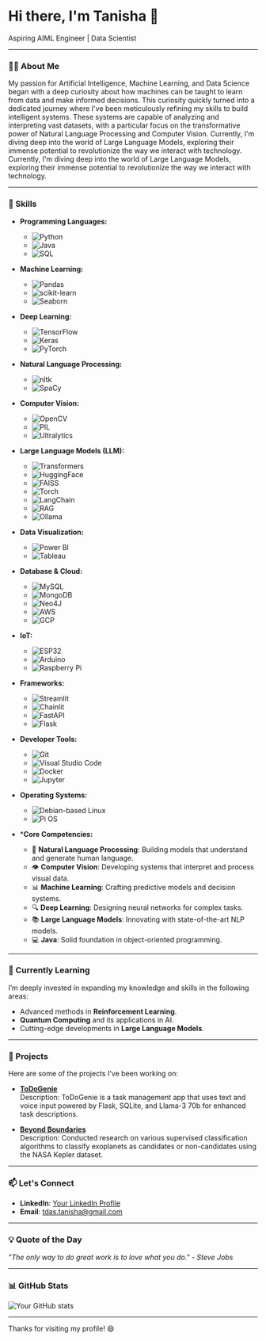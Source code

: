 # Hi there, I'm Tanisha 👋

Aspiring AIML Engineer | Data Scientist 

---

### 👨‍💻 About Me

My passion for Artificial Intelligence, Machine Learning, and Data Science began with a deep curiosity about how machines can be taught to learn from data and make informed decisions. This curiosity quickly turned into a dedicated journey where I've been meticulously refining my skills to build intelligent systems. These systems are capable of analyzing and interpreting vast datasets, with a particular focus on the transformative power of Natural Language Processing and Computer Vision. Currently, I'm diving deep into the world of Large Language Models, exploring their immense potential to revolutionize the way we interact with technology. Currently, I'm diving deep into the world of Large Language Models, exploring their immense potential to revolutionize the way we interact with technology.

---

### 🔧 Skills


- **Programming Languages:**
  - ![Python](https://img.shields.io/badge/-Python-3776AB?style=flat&logo=python&logoColor=white)
  - ![Java](https://img.shields.io/badge/-Java-007396?style=flat&logo=java&logoColor=white)
  - ![SQL](https://img.shields.io/badge/-SQL-4479A1?style=flat&logo=postgresql&logoColor=white)

- **Machine Learning:**
  - ![Pandas](https://img.shields.io/badge/-Pandas-150458?style=flat&logo=pandas&logoColor=white)
  - ![scikit-learn](https://img.shields.io/badge/-Scikit%20Learn-F7931E?style=flat&logo=scikit-learn&logoColor=white)
  - ![Seaborn](https://img.shields.io/badge/-Seaborn-3776AB?style=flat&logo=seaborn&logoColor=white)

- **Deep Learning:**
  - ![TensorFlow](https://img.shields.io/badge/-TensorFlow-FF6F00?style=flat&logo=tensorflow&logoColor=white)
  - ![Keras](https://img.shields.io/badge/-Keras-D00000?style=flat&logo=keras&logoColor=white)
  - ![PyTorch](https://img.shields.io/badge/-PyTorch-EE4C2C?style=flat&logo=pytorch&logoColor=white)

- **Natural Language Processing:**
  - ![nltk](https://img.shields.io/badge/-nltk-9FD400?style=flat&logo=nltk&logoColor=white)
  - ![SpaCy](https://img.shields.io/badge/-SpaCy-09A3D5?style=flat&logo=spacy&logoColor=white)

- **Computer Vision:**
  - ![OpenCV](https://img.shields.io/badge/-OpenCV-5C3EE8?style=flat&logo=opencv&logoColor=white)
  - ![PIL](https://img.shields.io/badge/-PIL-FF3C00?style=flat&logo=python&logoColor=white)
  - ![Ultralytics](https://img.shields.io/badge/-Ultralytics-2C7B9B?style=flat&logo=yolov5&logoColor=white)

- **Large Language Models (LLM):**
  - ![Transformers](https://img.shields.io/badge/-Transformers-F7DF1E?style=flat&logo=hugging-face&logoColor=white)
  - ![HuggingFace](https://img.shields.io/badge/-HuggingFace-FF8A00?style=flat&logo=hugging-face&logoColor=white)
  - ![FAISS](https://img.shields.io/badge/-FAISS-0096D6?style=flat&logo=faiss&logoColor=white)
  - ![Torch](https://img.shields.io/badge/-Torch-EE4C2C?style=flat&logo=pytorch&logoColor=white)
  - ![LangChain](https://img.shields.io/badge/-LangChain-2E86C1?style=flat&logo=chainlink&logoColor=white)
  - ![RAG](https://img.shields.io/badge/-RAG-FF6F00?style=flat&logo=rag&logoColor=white)
  - ![Ollama](https://img.shields.io/badge/-Ollama-FF4C29?style=flat&logo=ollama&logoColor=white)

- **Data Visualization:**
  - ![Power BI](https://img.shields.io/badge/-Power%20BI-F2C811?style=flat&logo=power-bi&logoColor=white)
  - ![Tableau](https://img.shields.io/badge/-Tableau-E97627?style=flat&logo=tableau&logoColor=white)
    
- **Database & Cloud:**
  - ![MySQL](https://img.shields.io/badge/-MySQL-4479A1?style=flat&logo=mysql&logoColor=white)
  - ![MongoDB](https://img.shields.io/badge/-MongoDB-47A248?style=flat&logo=mongodb&logoColor=white)
  - ![Neo4J](https://img.shields.io/badge/-Neo4J-008CC1?style=flat&logo=neo4j&logoColor=white)
  - ![AWS](https://img.shields.io/badge/-AWS-FF9900?style=flat&logo=amazon-aws&logoColor=white)
  - ![GCP](https://img.shields.io/badge/-GCP-4285F4?style=flat&logo=google-cloud&logoColor=white)

- **IoT:**
  - ![ESP32](https://img.shields.io/badge/-ESP32-333333?style=flat&logo=espressif&logoColor=white)
  - ![Arduino](https://img.shields.io/badge/-Arduino-00979D?style=flat&logo=arduino&logoColor=white)
  - ![Raspberry Pi](https://img.shields.io/badge/-Raspberry%20Pi-A22846?style=flat&logo=raspberry-pi&logoColor=white)

- **Frameworks:**
  - ![Streamlit](https://img.shields.io/badge/-Streamlit-FF4B4B?style=flat&logo=streamlit&logoColor=white)
  - ![Chainlit](https://img.shields.io/badge/-Chainlit-1F5AF6?style=flat&logo=chainlink&logoColor=white)
  - ![FastAPI](https://img.shields.io/badge/-FastAPI-009688?style=flat&logo=fastapi&logoColor=white)
  - ![Flask](https://img.shields.io/badge/-Flask-000000?style=flat&logo=flask&logoColor=white)

- **Developer Tools:**
  - ![Git](https://img.shields.io/badge/-Git-F05032?style=flat&logo=git&logoColor=white)
  - ![Visual Studio Code](https://img.shields.io/badge/-VS%20Code-007ACC?style=flat&logo=visual-studio-code&logoColor=white)
  - ![Docker](https://img.shields.io/badge/-Docker-2496ED?style=flat&logo=docker&logoColor=white)
  - ![Jupyter](https://img.shields.io/badge/-Jupyter-F37626?style=flat&logo=jupyter&logoColor=white)

- **Operating Systems:**
  - ![Debian-based Linux](https://img.shields.io/badge/-Debian-DC3545?style=flat&logo=debian&logoColor=white)
  - ![Pi OS](https://img.shields.io/badge/-Pi%20OS-C51A4A?style=flat&logo=raspberry-pi&logoColor=white)


- ***Core Competencies:**
  - 🧠 **Natural Language Processing**: Building models that understand and generate human language.
  - 👁 **Computer Vision**: Developing systems that interpret and process visual data.
  - 📊 **Machine Learning**: Crafting predictive models and decision systems.
  - 🔍 **Deep Learning**: Designing neural networks for complex tasks.
  - 📚 **Large Language Models**: Innovating with state-of-the-art NLP models.
  - 💻 **Java**: Solid foundation in object-oriented programming.

---

### 🌱 Currently Learning

I’m deeply invested in expanding my knowledge and skills in the following areas:

- Advanced methods in **Reinforcement Learning**.
- **Quantum Computing** and its applications in AI.
- Cutting-edge developments in **Large Language Models**.

---

### 🚀 Projects

Here are some of the projects I've been working on:

- **[ToDoGenie](https://github.com/Tdas-christ/ToDoGenie)**  
  Description: ToDoGenie is a task management app that uses text and voice input powered by Flask, SQLite, and Llama-3 70b for enhanced task descriptions.

- **[Beyond Boundaries](https://github.com/Tdas-christ/Beyond-Boundaries)**  
  Description: Conducted research on various supervised classification algorithms to classify exoplanets as candidates or non-candidates using the NASA Kepler dataset.

---

### 📫 Let's Connect

- **LinkedIn**: [Your LinkedIn Profile](https://www.linkedin.com/in/tanisha-das-b61993222/)
- **Email**: tdas.tanisha@gmail.com

---

### 💡 Quote of the Day

_"The only way to do great work is to love what you do." - Steve Jobs_

---

### 📊 GitHub Stats

![Your GitHub stats](https://github-readme-stats.vercel.app/api?username=Tdas-christ&show_icons=true&hide_border=true&count_private=true)

---

Thanks for visiting my profile! 😄
